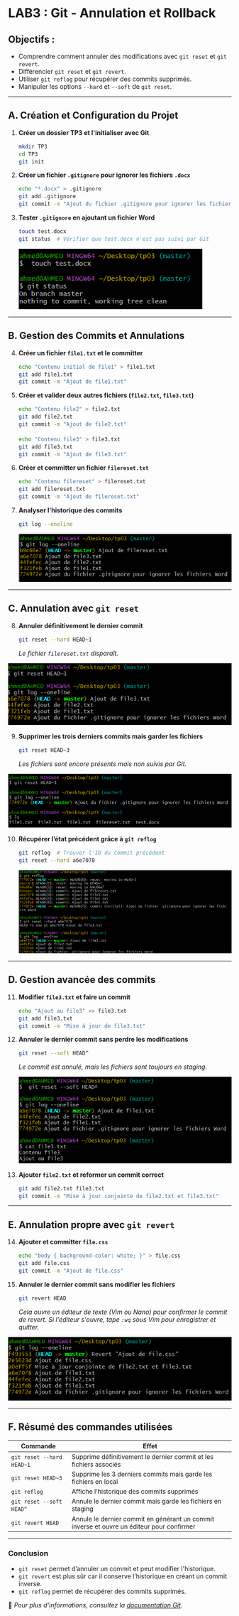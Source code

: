 #   LAB3 : Git - Annulation et Rollback

## Objectifs :
- Comprendre comment annuler des modifications avec `git reset` et `git revert`.
- Différencier `git reset` et `git revert`.
- Utiliser `git reflog` pour récupérer des commits supprimés.
- Manipuler les options `--hard` et `--soft` de `git reset`.

---

## A. Création et Configuration du Projet

1. **Créer un dossier TP3 et l'initialiser avec Git**
   ```sh
   mkdir TP3
   cd TP3
   git init
   ```

2. **Créer un fichier `.gitignore` pour ignorer les fichiers `.docx`**
   ```sh
   echo "*.docx" > .gitignore
   git add .gitignore
   git commit -m "Ajout du fichier .gitignore pour ignorer les fichiers Word"
   ```

3. **Tester `.gitignore` en ajoutant un fichier Word**
   ```sh
   touch test.docx
   git status  # Vérifier que test.docx n'est pas suivi par Git
   ```
   ![hostonly](cap/cap1.png)
---

## B. Gestion des Commits et Annulations

4. **Créer un fichier `file1.txt` et le committer**
   ```sh
   echo "Contenu initial de file1" > file1.txt
   git add file1.txt
   git commit -m "Ajout de file1.txt"
   ```

5. **Créer et valider deux autres fichiers (`file2.txt`, `file3.txt`)**
   ```sh
   echo "Contenu file2" > file2.txt
   git add file2.txt
   git commit -m "Ajout de file2.txt"

   echo "Contenu file3" > file3.txt
   git add file3.txt
   git commit -m "Ajout de file3.txt"
   ```

6. **Créer et committer un fichier `filereset.txt`**
   ```sh
   echo "Contenu filereset" > filereset.txt
   git add filereset.txt
   git commit -m "Ajout de filereset.txt"
   ```

7. **Analyser l'historique des commits**
   ```sh
   git log --oneline 
   ```
   ![hostonly](cap/cap2.png)
---

## C. Annulation avec `git reset`

8. **Annuler définitivement le dernier commit**
   ```sh
   git reset --hard HEAD~1
   ```
   *Le fichier `filereset.txt` disparaît.*

![hostonly](cap/cap3.png)


9. **Supprimer les trois derniers commits mais garder les fichiers**
   ```sh
   git reset HEAD~3
   ```
   *Les fichiers sont encore présents mais non suivis par Git.*

![hostonly](cap/cap5.png)

10. **Récupérer l’état précédent grâce à `git reflog`**
    ```sh
    git reflog  # Trouver l'ID du commit précédent
    git reset --hard a6e7078
    ```
    ![hostonly](cap/cap6.png)
---

## D. Gestion avancée des commits

11. **Modifier `file3.txt` et faire un commit**
    ```sh
    echo "Ajout au file3" >> file3.txt
    git add file3.txt
    git commit -m "Mise à jour de file3.txt"
    ```

12. **Annuler le dernier commit sans perdre les modifications**
    ```sh
    git reset --soft HEAD^
    ```
    *Le commit est annulé, mais les fichiers sont toujours en staging.*

    ![hostonly](cap/cap7.png)

14. **Ajouter `file2.txt` et reformer un commit correct**
    ```sh
    git add file2.txt file3.txt
    git commit -m "Mise à jour conjointe de file2.txt et file3.txt"
    ```

---

## E. Annulation propre avec `git revert`

14. **Ajouter et committer `file.css`**
    ```sh
    echo "body { background-color: white; }" > file.css
    git add file.css
    git commit -m "Ajout de file.css"
    ```

15. **Annuler le dernier commit sans modifier les fichiers**
    ```sh
    git revert HEAD
    ```
    *Cela ouvre un éditeur de texte (Vim ou Nano) pour confirmer le commit de revert.*
    *Si l'éditeur s'ouvre, tape `:wq` sous Vim pour enregistrer et quitter.*

![hostonly](cap/cap8.png)

---

## F. Résumé des commandes utilisées
| Commande | Effet |
|----------|------|
| `git reset --hard HEAD~1` | Supprime définitivement le dernier commit et les fichiers associés |
| `git reset HEAD~3` | Supprime les 3 derniers commits mais garde les fichiers en local |
| `git reflog` | Affiche l'historique des commits supprimés |
| `git reset --soft HEAD^` | Annule le dernier commit mais garde les fichiers en staging |
| `git revert HEAD` | Annule le dernier commit en générant un commit inverse et ouvre un éditeur pour confirmer |

---

### **Conclusion**
- `git reset` permet d’annuler un commit et peut modifier l'historique.
- `git revert` est plus sûr car il conserve l’historique en créant un commit inverse.
- `git reflog` permet de récupérer des commits supprimés.

📌 *Pour plus d’informations, consultez la [documentation Git](https://git-scm.com/doc).*
